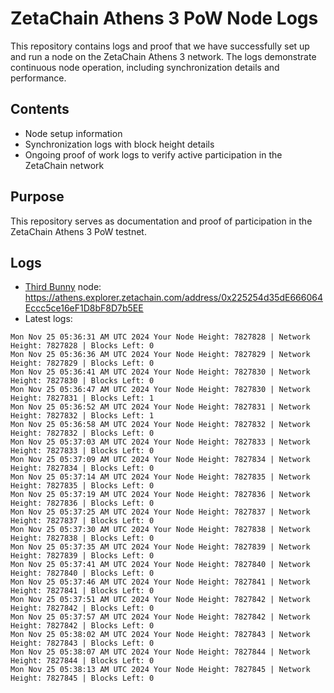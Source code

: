 # ZetaChain Athens 3 PoW Node Logs
This repository contains logs and proof that we have successfully set up and run a node on the ZetaChain Athens 3 network. The logs demonstrate continuous node operation, including synchronization details and performance.

## Contents
- Node setup information
- Synchronization logs with block height details
- Ongoing proof of work logs to verify active participation in the ZetaChain network

## Purpose
This repository serves as documentation and proof of participation in the ZetaChain Athens 3 PoW testnet.

## Logs

- [Third Bunny](https://thirdbunny.xyz/) node: https://athens.explorer.zetachain.com/address/0x225254d35dE666064Eccc5ce16eF1D8bF8D7b5EE
- Latest logs:
```
Mon Nov 25 05:36:31 AM UTC 2024 Your Node Height: 7827828 | Network Height: 7827828 | Blocks Left: 0
Mon Nov 25 05:36:36 AM UTC 2024 Your Node Height: 7827829 | Network Height: 7827829 | Blocks Left: 0
Mon Nov 25 05:36:41 AM UTC 2024 Your Node Height: 7827830 | Network Height: 7827830 | Blocks Left: 0
Mon Nov 25 05:36:47 AM UTC 2024 Your Node Height: 7827830 | Network Height: 7827831 | Blocks Left: 1
Mon Nov 25 05:36:52 AM UTC 2024 Your Node Height: 7827831 | Network Height: 7827832 | Blocks Left: 1
Mon Nov 25 05:36:58 AM UTC 2024 Your Node Height: 7827832 | Network Height: 7827832 | Blocks Left: 0
Mon Nov 25 05:37:03 AM UTC 2024 Your Node Height: 7827833 | Network Height: 7827833 | Blocks Left: 0
Mon Nov 25 05:37:09 AM UTC 2024 Your Node Height: 7827834 | Network Height: 7827834 | Blocks Left: 0
Mon Nov 25 05:37:14 AM UTC 2024 Your Node Height: 7827835 | Network Height: 7827835 | Blocks Left: 0
Mon Nov 25 05:37:19 AM UTC 2024 Your Node Height: 7827836 | Network Height: 7827836 | Blocks Left: 0
Mon Nov 25 05:37:25 AM UTC 2024 Your Node Height: 7827837 | Network Height: 7827837 | Blocks Left: 0
Mon Nov 25 05:37:30 AM UTC 2024 Your Node Height: 7827838 | Network Height: 7827838 | Blocks Left: 0
Mon Nov 25 05:37:35 AM UTC 2024 Your Node Height: 7827839 | Network Height: 7827839 | Blocks Left: 0
Mon Nov 25 05:37:41 AM UTC 2024 Your Node Height: 7827840 | Network Height: 7827840 | Blocks Left: 0
Mon Nov 25 05:37:46 AM UTC 2024 Your Node Height: 7827841 | Network Height: 7827841 | Blocks Left: 0
Mon Nov 25 05:37:51 AM UTC 2024 Your Node Height: 7827842 | Network Height: 7827842 | Blocks Left: 0
Mon Nov 25 05:37:57 AM UTC 2024 Your Node Height: 7827842 | Network Height: 7827842 | Blocks Left: 0
Mon Nov 25 05:38:02 AM UTC 2024 Your Node Height: 7827843 | Network Height: 7827843 | Blocks Left: 0
Mon Nov 25 05:38:07 AM UTC 2024 Your Node Height: 7827844 | Network Height: 7827844 | Blocks Left: 0
Mon Nov 25 05:38:13 AM UTC 2024 Your Node Height: 7827845 | Network Height: 7827845 | Blocks Left: 0
```
